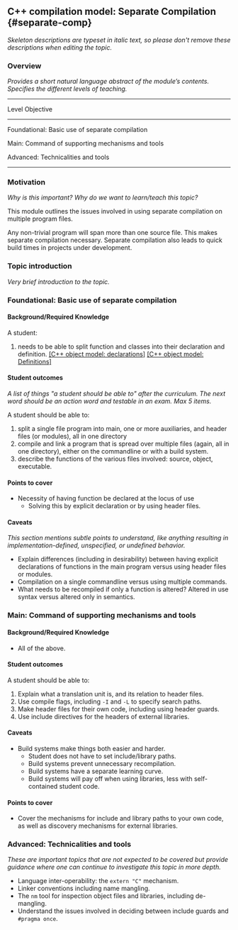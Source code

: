 ## C++ compilation model: Separate Compilation {#separate-comp}

_Skeleton descriptions are typeset in italic text,_
_so please don't remove these descriptions when editing the topic._

### Overview

_Provides a short natural language abstract of the module’s contents._
_Specifies the different levels of teaching._

------------------------------------------------------------------------
Level             Objective
----------------- ------------------------------------------------------
Foundational:      Basic use of separate compilation

Main:              Command of supporting mechanisms and tools

Advanced:          Technicalities and tools

------------------------------------------------------------------------

### Motivation

_Why is this important?_
_Why do we want to learn/teach this topic?_

This module outlines the issues involved in using separate compilation on multiple program files.

Any non-trivial program will span more than one source file. This makes separate compilation necessary. Separate compilation also leads to quick build times in projects under development.

### Topic introduction

_Very brief introduction to the topic._

### Foundational: Basic use of separate compilation

#### Background/Required Knowledge

A student: 

1. needs to be able to split function and classes into their declaration and definition. [[C++ object model: declarations]][1] [[C++ object model: Definitions]][2]


#### Student outcomes

_A list of things "a student should be able to" after the curriculum._
_The next word should be an action word and testable in an exam._
_Max 5 items._

A student should be able to:

1. split a single file program into main, one or more auxiliaries, and header files (or modules), all in one directory
2. compile and link a program that is spread over multiple files (again, all in one directory), either on the commandline or with a build system.
3. describe the functions of the various files involved: source, object, executable.


#### Points to cover

* Necessity of having function be declared at the locus of use
  * Solving this by explicit declaration or by using header files.

#### Caveats

_This section mentions subtle points to understand, like anything resulting in
implementation-defined, unspecified, or undefined behavior._

* Explain differences (including in desirability) between having explicit declarations of functions in the main program versus using header files or modules.
* Compilation on a single commandline versus using multiple commands.
* What needs to be recompiled if only a function is altered? Altered in use syntax versus altered only in semantics.

### Main: Command of supporting mechanisms and tools

#### Background/Required Knowledge

* All of the above.

#### Student outcomes

A student should be able to:

1. Explain what a translation unit is, and its relation to header files.
2. Use compile flags, including `-I` and `-L` to specify search paths.
3. Make header files for their own code, including using header guards.
4. Use include directives for the headers of external libraries.

#### Caveats

* Build systems make things both easier and harder.
  * Student does not have to set include/library paths.
  * Build systems prevent unnecessary recompilation.
  * Build systems have a separate learning curve.
  * Build systems will pay off when using libraries, less with self-contained student code.

#### Points to cover

* Cover the mechanisms for include and library paths to your own code, as well as discovery mechanisms for external libraries.

### Advanced: Technicalities and tools

_These are important topics that are not expected to be covered but provide
guidance where one can continue to investigate this topic in more depth._

* Language inter-operability: the `extern "C"` mechanism.
*  Linker conventions including name mangling.
* The `nm` tool for inspection object files and libraries, including de-mangling.
* Understand the issues involved in deciding between include guards and `#pragma once`.

[1]: ../object-model/declarations.md
[2]: ../object-model/definitions.md
